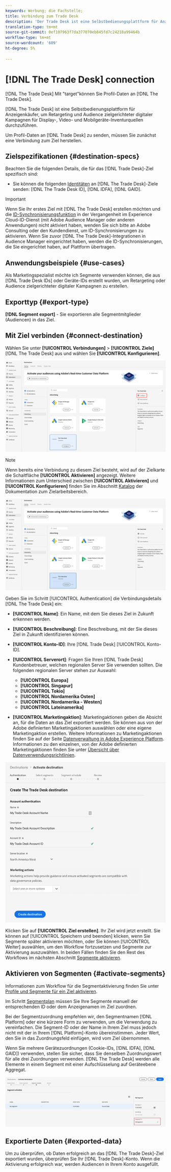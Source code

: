 ```yaml
---
keywords: Werbung; die Fachstelle;
title: Verbindung zum Trade Desk
description: 'Der Trade Desk ist eine Selbstbedienungsplattform für Anzeigenkäufer, mit der sie zielgerichtete digitale Kampagnen über Display-, Video- und mobile Inventurquellen hinweg ausführen können. '
translation-type: tm+mt
source-git-commit: 0ef107963f7da377070eb845fd7c24218a99464b
workflow-type: tm+mt
source-wordcount: '609'
ht-degree: 5%

---
```



# [!DNL The Trade Desk] connection

[!DNL The Trade Desk] Mit &quot;target&quot;können Sie Profil-Daten an  [!DNL The Trade Desk].

[!DNL The Trade Desk] ist eine Selbstbedienungsplattform für Anzeigenkäufer, um Retargeting und Audience zielgerichteter digitaler Kampagnen für Display-, Video- und Mobilgeräte-Inventurquellen durchzuführen.

Um Profil-Daten an [!DNL Trade Desk] zu senden, müssen Sie zunächst eine Verbindung zum Ziel herstellen.

## Zielspezifikationen {#destination-specs}

Beachten Sie die folgenden Details, die für das [!DNL Trade Desk]-Ziel spezifisch sind:

* Sie können die folgenden [Identitäten](../../../identity-service/namespaces.md) an [!DNL The Trade Desk]-Ziele senden: [!DNL The Trade Desk ID], [!DNL IDFA], [!DNL GAID].

>[!IMPORTANT]
>
>Wenn Sie Ihr erstes Ziel mit [!DNL The Trade Desk] erstellen möchten und die [ID-Synchronisierungsfunktion](https://experienceleague.adobe.com/docs/id-service/using/id-service-api/methods/idsync.html) in der Vergangenheit im Experience Cloud-ID-Dienst (mit Adobe Audience Manager oder anderen Anwendungen) nicht aktiviert haben, wenden Sie sich bitte an Adobe Consulting oder den Kundendienst, um ID-Synchronisierungen zu aktivieren. Wenn Sie zuvor [!DNL The Trade Desk]-Integrationen in Audience Manager eingerichtet haben, werden die ID-Synchronisierungen, die Sie eingerichtet haben, auf Plattform übertragen.

## Anwendungsbeispiele {#use-cases}

Als Marketingspezialist möchte ich Segmente verwenden können, die aus [!DNL Trade Desk IDs] oder Geräte-IDs erstellt wurden, um Retargeting oder Audience zielgerichteter digitaler Kampagnen zu erstellen.

## Exporttyp {#export-type}

**[!DNL Segment export]** - Sie exportieren alle Segmentmitglieder (Audiencen) in das Ziel.

## Mit Ziel verbinden {#connect-destination}

Wählen Sie unter **[!UICONTROL Verbindungen]** > **[!UICONTROL Ziele]** [!DNL The Trade Desk] aus und wählen Sie **[!UICONTROL Konfigurieren]**.

![Das Ziel des Trade Desk konfigurieren](../../assets/catalog/advertising/tradedesk/configure.png)

>[!NOTE]
>
>Wenn bereits eine Verbindung zu diesem Ziel besteht, wird auf der Zielkarte die Schaltfläche **[!UICONTROL Aktivieren]** angezeigt. Weitere Informationen zum Unterschied zwischen **[!UICONTROL Aktivieren]** und **[!UICONTROL Konfigurieren]** finden Sie im Abschnitt [Katalog](../../ui/destinations-workspace.md#catalog) der Dokumentation zum Zielarbeitsbereich.
>
>![Handelsdatenträger-Ziel aktivieren](../../assets/catalog/advertising/tradedesk/activate.png)

Geben Sie im Schritt [!UICONTROL Authentication] die Verbindungsdetails [!DNL The Trade Desk] ein:

* **[!UICONTROL Name]**: Ein Name, mit dem Sie dieses Ziel in Zukunft erkennen werden.
* **[!UICONTROL Beschreibung]**: Eine Beschreibung, mit der Sie dieses Ziel in Zukunft identifizieren können.
* **[!UICONTROL Konto-ID]**: Ihre  [!DNL Trade Desk] [!UICONTROL Konto-ID].
* **[!UICONTROL Serverort]**: Fragen Sie Ihren  [!DNL Trade Desk] Kundenbetreuer, welchen regionalen Server Sie verwenden sollten. Die folgenden regionalen Server stehen zur Auswahl:

   * **[!UICONTROL Europa]**
   * **[!UICONTROL Singapur]**
   * **[!UICONTROL Tokio]**
   * **[!UICONTROL Nordamerika Osten]**
   * **[!UICONTROL Nordamerika - Westen]**
   * **[!UICONTROL Lateinamerika]**

* **[!UICONTROL Marketingaktion]**: Marketingaktionen geben die Absicht an, für die Daten an das Ziel exportiert werden. Sie können aus von der Adobe definierten Marketingaktionen auswählen oder eine eigene Marketingaktion erstellen. Weitere Informationen zu Marketingaktionen finden Sie auf der Seite [Datenverwaltung in Adobe Experience Platform](../../../data-governance/policies/overview.md). Informationen zu den einzelnen, von der Adobe definierten Marketingaktionen finden Sie unter [Übersicht über Datenverwendungsrichtlinien](../../../data-governance/policies/overview.md).

![Schritt zur Authentifizierung des Trade Desk](../../assets/catalog/advertising/tradedesk/authenticate.png)

Klicken Sie auf **[!UICONTROL Ziel erstellen]**. Ihr Ziel wird jetzt erstellt. Sie können auf [!UICONTROL Speichern und beenden] klicken, wenn Sie Segmente später aktivieren möchten, oder Sie können [!UICONTROL Weiter] auswählen, um den Workflow fortzusetzen und Segmente zur Aktivierung auszuwählen. In beiden Fällen finden Sie den Rest des Workflows im nächsten Abschnitt [Segmente aktivieren](#activate-segments).

## Aktivieren von Segmenten {#activate-segments}

Informationen zum Workflow für die Segmentaktivierung finden Sie unter [Profile und Segmente für ein Ziel aktivieren](../../ui/activate-destinations.md#select-attributes).

Im Schritt [Segmentplan](../../ui/activate-destinations.md#segment-schedule) müssen Sie Ihre Segmente manuell der entsprechenden ID oder dem Anzeigenamen im Ziel zuordnen.

Bei der Segmentzuordnung empfehlen wir, den Segmentnamen [!DNL Platform] oder eine kürzere Form zu verwenden, um die Verwendung zu vereinfachen. Die Segment-ID oder der Name in Ihrem Ziel muss jedoch nicht mit der in Ihrem [!DNL Platform]-Konto übereinstimmen. Jeder Wert, den Sie in das Zuordnungsfeld einfügen, wird vom Ziel übernommen.

Wenn Sie mehrere Gerätezuordnungen (Cookie-IDs, [!DNL IDFA], [!DNL GAID]) verwenden, stellen Sie sicher, dass Sie denselben Zuordnungswert für alle drei Zuordnungen verwenden. [!DNL The Trade Desk] werden alle Elemente in einem Segment mit einer Aufschlüsselung auf Geräteebene Aggregat.

![Segmentzuordnungs-ID](../../assets/common/segment-mapping-id.png)

## Exportierte Daten {#exported-data}

Um zu überprüfen, ob Daten erfolgreich an das [!DNL The Trade Desk]-Ziel exportiert wurden, überprüfen Sie Ihr [!DNL Trade Desk]-Konto. Wenn die Aktivierung erfolgreich war, werden Audiencen in Ihrem Konto ausgefüllt.

